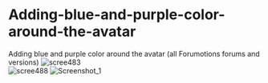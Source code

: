 # Adding-blue-and-purple-color-around-the-avatar
Adding blue and purple color around the avatar (all Forumotions forums and versions)
![scree483](https://github.com/mihaiofficialRO/Adding-blue-and-purple-color-around-the-avatar/assets/29628232/bdb3f1f1-b35b-4d0f-8a83-82f02e68e1a6)
<br>
![scree488](https://github.com/mihaiofficialRO/Adding-blue-and-purple-color-around-the-avatar/assets/29628232/b38a0713-e491-45c0-87f7-373bcc60a867)
![Screenshot_1](https://github.com/mihaiofficialRO/Adding-blue-and-purple-color-around-the-avatar/assets/29628232/5c86ff0b-c0e2-4782-9d06-cccf3d59e3fe)
